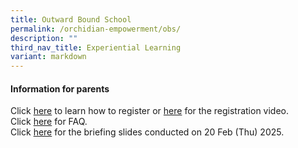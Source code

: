```yaml
---
title: Outward Bound School
permalink: /orchidian-empowerment/obs/
description: ""
third_nav_title: Experiential Learning
variant: markdown
---
```

<h4>Information for parents</h4>
<p>Click <a href="/files/OBS/eReg_Guide_for_Parents__2025_MOC_.pdf" target="_blank">here</a> to learn how to register or <a href="https://youtu.be/Zl8l0slhG3g" target="_blank">here</a> for the registration video.
<br>Click <a href="/files/OBS/FAQ_for_Parents.pdf" target="_blank">here</a> for FAQ.
<br>Click <a href="/files/OBS/Parent_Brief_Slides_for_OBS_5D4N_2025___20_Feb.pdf">here</a> for the briefing slides conducted on 20 Feb (Thu) 2025.	
</p>